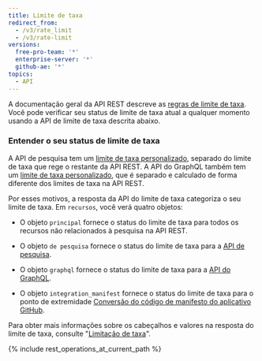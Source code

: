 ```yaml
---
title: Limite de taxa
redirect_from:
  - /v3/rate_limit
  - /v3/rate-limit
versions:
  free-pro-team: '*'
  enterprise-server: '*'
  github-ae: '*'
topics:
  - API
---
```


A documentação geral da API REST descreve as [regras de limite de taxa](/rest/overview/resources-in-the-rest-api#rate-limiting). Você pode verificar seu status de limite de taxa atual a qualquer momento usando a API de limite de taxa descrita abaixo.

### Entender o seu status de limite de taxa

A API de pesquisa tem um [limite de taxa personalizado](/rest/reference/search#rate-limit), separado do limite de taxa que rege o restante da API REST. A API do GraphQL também tem um [limite de taxa personalizado](/graphql/overview/resource-limitations#rate-limit), que é separado e calculado de forma diferente dos limites de taxa na API REST.

Por esses motivos, a resposta da API do limite de taxa categoriza o seu limite de taxa. Em `recursos`, você verá quatro objetos:

* O objeto `principal` fornece o status do limite de taxa para todos os recursos não relacionados à pesquisa na API REST.

* O objeto `de pesquisa` fornece o status do limite de taxa para a [API de pesquisa](/rest/reference/search).

* O objeto `graphql` fornece o status do limite de taxa para a [API do GraphQL](/graphql).

* O objeto `integration_manifest` fornece o status do limite de taxa para o ponto de extremidade [Conversão do código de manifesto do aplicativo GitHub](/apps/building-github-apps/creating-github-apps-from-a-manifest/#3-you-exchange-the-temporary-code-to-retrieve-the-app-configuration).

Para obter mais informações sobre os cabeçalhos e valores na resposta do limite de taxa, consulte "[Limitação de taxa](/rest#rate-limiting)".

{% include rest_operations_at_current_path %}
